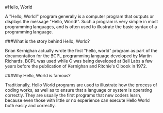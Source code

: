 #Hello, World



A "Hello, World!" program generally is a computer program that outputs or displays the message "Hello, World!". Such a program is very simple in most programming languages, and is often used to illustrate the basic syntax of a programming language.

###What is the story behind Hello, World?

Brian Kernighan actually wrote the first "hello, world" program as part of the documentation for the BCPL programming language developed by Martin Richards. BCPL was used while C was being developed at Bell Labs a few years before the publication of Kernighan and Ritchie's C book in 1972.
###Why Hello, World is famous?
Traditionally, Hello World programs are used to illustrate how the process of coding works, as well as to ensure that a language or system is operating correctly. They are usually the first programs that new coders learn, because even those with little or no experience can execute Hello World both easily and correctly.